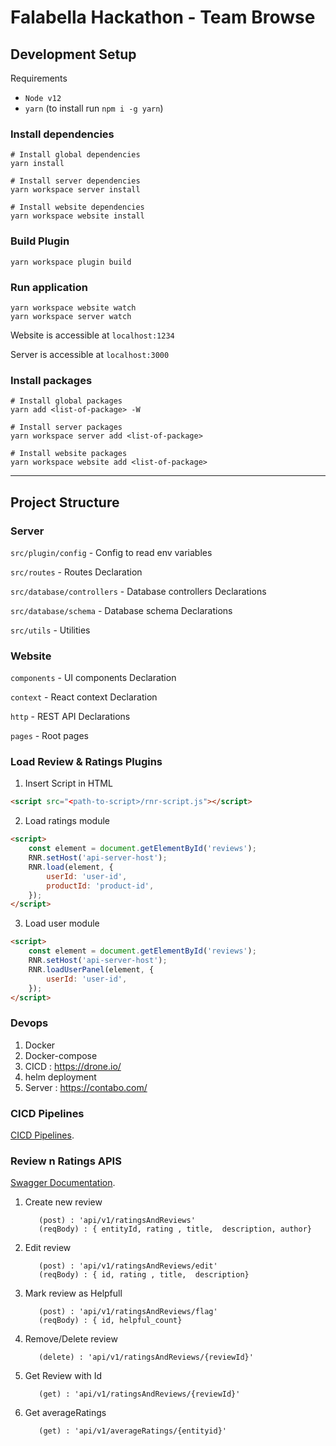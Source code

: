 # Falabella Hackathon - Team Browse

## Development Setup

Requirements

-   `Node v12`
-   `yarn` (to install run `npm i -g yarn`)

### Install dependencies

```
# Install global dependencies
yarn install

# Install server dependencies
yarn workspace server install

# Install website dependencies
yarn workspace website install
```

### Build Plugin

```
yarn workspace plugin build
```

### Run application

```
yarn workspace website watch
yarn workspace server watch
```

Website is accessible at `localhost:1234`

Server is accessible at `localhost:3000`

### Install packages

```
# Install global packages
yarn add <list-of-package> -W

# Install server packages
yarn workspace server add <list-of-package>

# Install website packages
yarn workspace website add <list-of-package>
```

---

## Project Structure

### Server

`src/plugin/config` - Config to read env variables

`src/routes` - Routes Declaration

`src/database/controllers` - Database controllers Declarations

`src/database/schema` - Database schema Declarations

`src/utils` - Utilities

### Website

`components` - UI components Declaration

`context` - React context Declaration

`http` - REST API Declarations

`pages` - Root pages

### Load Review & Ratings Plugins

1. Insert Script in HTML

```html
<script src="<path-to-script>/rnr-script.js"></script>
```

2. Load ratings module

```html
<script>
	const element = document.getElementById('reviews');
	RNR.setHost('api-server-host');
	RNR.load(element, {
		userId: 'user-id',
		productId: 'product-id',
	});
</script>
```

3. Load user module

```html
<script>
	const element = document.getElementById('reviews');
	RNR.setHost('api-server-host');
	RNR.loadUserPanel(element, {
		userId: 'user-id',
	});
</script>
```
### Devops
1. Docker
2. Docker-compose
3. CICD : https://drone.io/ 
4. helm deployment 
5. Server : https://contabo.com/

### CICD Pipelines

[CICD Pipelines](https://ci.rlab.app/falalabella-team-browse/hackathon).

### Review n Ratings APIS

[Swagger Documentation](https://hackathon.rlab.app/documentation/static/index.html).

1. Create new review

    ```
       (post) : 'api/v1/ratingsAndReviews'
       (reqBody) : { entityId, rating , title,  description, author}

    ```

2. Edit review

    ```
       (post) : 'api/v1/ratingsAndReviews/edit'
       (reqBody) : { id, rating , title,  description}

    ```

3. Mark review as Helpfull

    ```
       (post) : 'api/v1/ratingsAndReviews/flag'
       (reqBody) : { id, helpful_count}

    ```

4. Remove/Delete review

    ```
       (delete) : 'api/v1/ratingsAndReviews/{reviewId}'
    ```

5. Get Review with Id

    ```
       (get) : 'api/v1/ratingsAndReviews/{reviewId}'

    ```

6. Get averageRatings

    ```
       (get) : 'api/v1/averageRatings/{entityid}'

    ```
